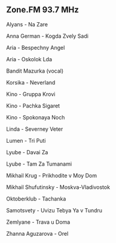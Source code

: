 ## Zone.FM 93.7 MHz

Alyans - Na Zare

Anna German - Kogda Zvely Sadi

Aria - Bespechny Angel

Aria - Oskolok Lda

Bandit Mazurka (vocal)

Korsika - Neverland

Kino - Gruppa Krovi

Kino - Pachka Sigaret

Kino - Spokonaya Noch

Linda - Severney Veter

Lumen - Tri Puti

Lyube - Davai Za

Lyube - Tam Za Tumanami

Mikhail Krug - Prikhodite v Moy Dom

Mikhail Shufutinsky - Moskva-Vladivostok

Oktoberklub - Tachanka

Samotsvety - Uvizu Tebya Ya v Tundru

Zemlyane - Trava u Doma

Zhanna Aguzarova - Orel
